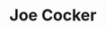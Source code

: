 ---
title: "Joe Cocker"
summary: "English rock and blues singer. Born: 20 May 1944 in Crookes, Sheffield, England, UK. Died: 22 December 2014 at the \"Mad Dog Ranch\", Crawford, Colorado, US. OBE - Officer of the Most Excellent Order of the British Empire. The Grease Band. A British rock band that originally formed as Joe Cocker's backing group."
image: "joe-cocker.jpg"
apple_music_artist_url: "https://music.apple.com/gb/artist/joe-cocker/133557"
wikipedia_url: "none"
---